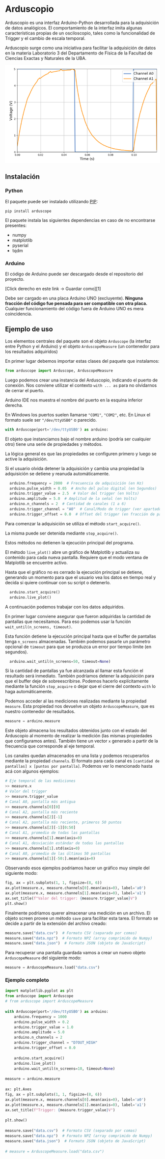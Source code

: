 # Arduscopio

Arduscopio es una interfaz Arduino-Python desarrollada para la adquisición de datos
analógicos. El comportamiento de la interfaz imita algunas características propias de un
osciloscopio, tales como la funcionalidad de Trigger y el cambio de escala temporal.

Arduscopio surge como una iniciativa para facilitar la adquisición de datos en la materia
Laboratorio 3 del Departamento de Física de la Facultad de Ciencias Exactas y Naturales de
la UBA.

![Screenshot](.images/arduscope_live.png)

## Instalación

### Python

El paquete puede ser instalado utilizando [PIP](https://pypi.org/project/arduscope):

```
pip install arduscope
```

El paquete instala las siguientes dependencias en caso de no encontrarse presentes:

- numpy
- matplotlib
- pyserial
- tqdm

### Arduino

El código de Arduino puede ser descargado desde el repositorio del proyecto.

[Click derecho en este link -> Guardar como][1]

Debe ser cargado en una placa Arduino UNO (excluyente).
**Ninguna fracción del código fue pensada para ser compatible con otra placa.**
Cualquier funcionamiento del código fuera de Arduino UNO es mera coincidencia.

## Ejemplo de uso

Los elementos centrales del paquete son el objeto `Arduscope` (la interfaz entre Python y
el Arduino)
y el objeto `ArduscopeMeasure` (un contenedor para los resultados adquiridos)

En primer lugar debemos importar estas clases del paquete que instalamos:

```python
from arduscope import Arduscope, ArduscopeMeasure
```

Luego podemos crear una instancia del Arduscopio, indicando el puerto de conexión. Nos
conviene utilizar el contexto `with ... as` para no olvidarnos de cerrar el puerto.

Arduino IDE nos muestra el nombre del puerto en la esquina inferior derecha.

En Windows los puertos suelen llamarse `"COM1"`, `"COM2"`, etc. En Linux el formato suele
ser `"/dev/ttyUSB0"` o parecido.

```python
with Arduscope(port='/dev/ttyUSB0') as arduino:
```

El objeto que instanciamos bajo el nombre arduino (podría ser cualquier otro) tiene una
serie de propiedades y métodos.

La lógica general es que las propiedades se configuren primero y luego se active la
adquisición.

Si el usuario olvida detener la adquisición y cambia una propiedad la adquisición se
detiene y reanuda automáticamente.

```python
  arduino.frequency = 2000  # Frecuencia de adquisición (en Hz)
  arduino.pulse_width = 0.05  # Ancho del pulso digital (en Segundos)
  arduino.trigger_value = 2.5  # Valor del trigger (en Volts)
  arduino.amplitude = 5.0  # Amplitud de la señal (en Volts)
  arduino.n_channels = 2  # Cantidad de canales (1 a 6)
  arduino.trigger_channel = "A0"  # Canal/Modo de trigger (ver apartado)
  arduino.trigger_offset = 0.0  # Offset del trigger (en fracción de pantalla)
```

Para comenzar la adquisición se utiliza el método `start_acquire()`.

La misma puede ser detenida mediante `stop_acquire()`.

Estos métodos no detienen la ejecución principal del programa.

El método `live_plot()` abre un gráfico de Matplotlib y actualiza su contenido para cada
nueva pantalla. Requiere que el modo ventana de Matplotlib se encuentre activo.

Hasta que el gráfico no es cerrado la ejecución principal se detiene, generando un momento
para que el usuario vea los datos en tiempo real y decida si quiere continuar con su
script o detenerlo.

```python
  arduino.start_acquire()
  arduino.live_plot()
```

A continuación podemos trabajar con los datos adquiridos.

En primer lugar conviene asegurar que fueron adquiridas la cantidad de pantallas que
necesitamos. Para eso podemos usar la función `wait_until(n_screens, timeout)`.

Esta función detiene la ejecución principal hasta que el buffer de pantallas
tenga `n_screens` almacenadas. También podemos pasarle un parámetro opcional de `timeout`
para que se produzca un error por tiempo límite (en segundos).

```python
  arduino.wait_until(n_screens=50, timeout=None)
```

Si la cantidad de pantallas ya fue alcanzada al llamar esta función el resultado será
inmediato. También podríamos detener la adquisición para que el buffer deje de
sobreescribirse. Podemos hacerlo explícitamente mediante la función `stop_acquire` o
dejar que el cierre del contexto `with` lo haga automáticamente.

Podemos acceder al las mediciones realizadas mediante la propiedad `measure`.
Esta propiedad nos devuelve un objeto `ArduscopeMeasure`, que es nuestro contenedor de
resultados. 

```python
measure = arduino.measure
```

Este objeto almacena los resultados obtenidos junto con el estado del Arduscopio al
momento de realizar la medición (las mismas propiedades que configuramos antes).
También tiene un vector `x` generado a partir de la frecuencia que corresponde al eje
temporal. 

Los canales quedan almacenados en una lista y podemos recuperarlos mediante la propiedad 
`channels`. El formato para cada canal es `[cantidad de pantallas] x [puntos por pantalla]`.
Podemos ver lo mencionado hasta acá con algunos ejemplos:

```python
# Eje temporal de las mediciones
>> measure.x
# Valor del trigger
>> measure.trigger_value
# Canal A0, pantalla más antigua
>> measure.channels[0][0]
# Canal A2, pantalla más reciente
>> measure.channels[2][-1]
# Canal A2, pantalla más reciente, primeros 50 puntos
>> measure.channels[2][-1][0:50]
# Canal A1, promedio de todas las pantallas
>> measure.channels[1].mean(axis=0)
# Canal A1, desviación estándar de todas las pantallas
>> measure.channels[1].std(axis=0)
# Canal A0, promedio de las últimas 50 pantallas
>> measure.channels[1][-50:].mean(axis=0)
```

Observando esos ejemplos podríamos hacer un gráfico muy simple del siguiente modo:

```python
fig, ax = plt.subplots(1, 1, figsize=(8, 6))
ax.plot(measure.x, measure.channels[0].mean(axis=0), label='a0')
ax.plot(measure.x, measure.channels[1].mean(axis=0), label='a1')
ax.set_title(f"Valor del trigger: {measure.trigger_value}V")
plt.show()
```

Finalmente podríamos querer almacenar una medición en un archivo. El objeto screen provee
un método `save` para facilitar esta tarea. El formato se decide a partir de la extensión
del archivo creado:

```python
measure.save("data.csv")  # Formato CSV (separado por comas)
measure.save("data.npz")  # Formato NPZ (array comprimido de Numpy)
measure.save("data.json")  # Formato JSON (objeto de JavaScript)
```

Para recuperar una pantalla guardada vamos a crear un nuevo objeto `ArduscopeMeasure` del
siguiente modo:

```python
measure = ArduscopeMeasure.load("data.csv")
```

### Ejemplo completo

```python
import matplotlib.pyplot as plt
from arduscope import Arduscope
# from arduscope import ArduscopeMeasure

with Arduscope(port='/dev/ttyUSB0') as arduino:
    arduino.frequency = 1000
    arduino.pulse_width = 0.2
    arduino.trigger_value = 1.0
    arduino.amplitude = 5.0
    arduino.n_channels = 2
    arduino.trigger_channel = "D7OUT_HIGH"
    arduino.trigger_offset = 0.0

    arduino.start_acquire()
    arduino.live_plot()
    arduino.wait_until(n_screens=10, timeout=None)

measure = arduino.measure

ax: plt.Axes
fig, ax = plt.subplots(1, 1, figsize=(8, 6))
ax.plot(measure.x, measure.channels[0].mean(axis=0), label='a0')
ax.plot(measure.x, measure.channels[1].mean(axis=0), label='a1')
ax.set_title(f"Trigger: {measure.trigger_value}V")

plt.show()

measure.save("data.csv")  # Formato CSV (separado por comas)
measure.save("data.npz")  # Formato NPZ (array comprimido de Numpy)
measure.save("data.json")  # Formato JSON (objeto de JavaScript)

# measure = ArduscopeMeasure.load("data.csv")

```
